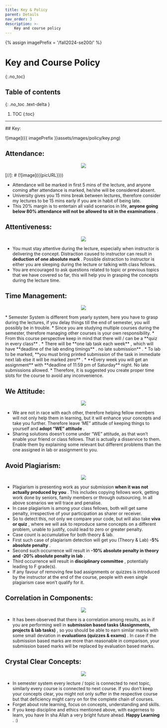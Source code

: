 ```yaml
---
title: Key & Policy
parent: Details
nav_order: 3
description: >-
    Key and course policy
---
```

{% assign imagePrefix = '/fall2024-se200/' %}
# Key and Course Policy 
{:.no_toc}

## Table of contents
{: .no_toc .text-delta }

1. TOC
{:toc}

---
<link rel="stylesheet" href="https://nadirabbasitu.github.io/fall2024-se200/assets/css/style.css">
## Key:

![image]({{ imagePrefix }}assets/images/policy/key.png)


## Attendance: 

<p align='center'>
  <img src='{{ imagePrefix }}assets/images/policy/attendance.png' />
</p>
[//]: # (![image]&#40;{{picURL}}&#41;)

* Attendance will be marked in first 5 mins of the lecture, and anyone coming after attendance is marked, he/she will be considered absent.
* University gives you 15 mins break between lectures, therefore consider my lectures to be 15 mins early if you are in habit of being late.
* This 20% margin is to entertain all valid scenarios in life, **anyone going below 80% attendance will not be allowed to sit in the examinations** .


## Attentiveness:

<p align='center'>
  <img src='{{ imagePrefix }}assets/images/policy/attentiveness.png' />
</p>

* You must stay attentive during the lecture, especially when instructor is delivering the concept. Distraction caused to instructor can result in **deduction of one absolute mark** . Possible distraction to instructor is either you are sleeping during the lecture or talking with class fellows.
* You are encouraged to ask questions related to topic or previous topics that we have covered so far, this will help you in grasping the concepts during the lecture time.  


## Time Management:

<p align='center'>
  <img src='{{ imagePrefix }}assets/images/policy/time.png' />
</p>
* Semester System is different from yearly system, here you have to grasp during the lectures, if you delay things till the end of semester, you will possibly be in trouble.
* Since you are studying multiple courses during the semester, therefore managing other courses is your own responsibility.  
* From this course perspective keep in mind that there will / can be a **quiz in every class** .
* There will be **one lab task each week** , which will have **deadline of the lab ending timings** . no late submission** .
* To lab to be marked, **you must bring printed submission of the task in immediate next lab else it will be marked zero** .
* **Every week you will get an assignment** with **deadline of 11:59 pm of Saturday** night. No late submissions allowed.
* Therefore, it is suggested you create proper time slots for the course to avoid any inconvenience.

## We Attitude:

<p align='center'>
  <img src='{{ imagePrefix }}assets/images/policy/we.png' />
</p>

* We are not in race with each other, therefore helping fellow members will not only help them in learning, but it will enhance your concepts and take you further. Therefore leave ‘ME” attitude of keeping things to yourself and **adopt “WE” attitude** .
* Sharing solutions doesn’t come under “WE” attitude, as that won’t enable your friend or class fellows. That is actually a disservice to them. Enable them by explaining some relevant but different problems than the one assigned in lab or assignment to you.

## Avoid Plagiarism:

<p align='center'>
  <img src='{{ imagePrefix }}assets/images/policy/plagiarism.png' />
</p>

* Plagiarism is presenting work as your submission **when it was not actually produced by you** . This includes copying fellows work, getting work done by seniors, family members or through outsourcing. In all above scenarios we will trace and penalise.
* In case plagiarism is among your class fellows, both will get same penalty, irrespective of your participation as sharer or receiver.
* So to detect this, not only we compare your code, but will also take **viva or quiz** , where we will ask to reproduce same concepts on a different problem, unable to justify, could lead to zero or greater penalty.
* Case count is accumulative for both theory & lab.
* First such case of plagiarism detection will get you (Theory & Lab) **-5% absolute penalty** .
* Second such occurrence will result in **-10% absolute penalty in theory and -20% absolute penalty in lab** .
* Third occurrence will result in **disciplinary committee** , potentially leading to F grade(s).
* If any favour of removing few bad assignments or quizzes is introduced by the instructor at the end of the course, people with even single plagiarism case won’t qualify for it.


## Correlation in Components:

<p align='center'>
  <img src='{{ imagePrefix }}assets/images/policy/correlation.png' />
</p>

* It has been observed that there is a correlation among results, as in if you are performing well in **submission based tasks (Assignments, projects & lab tasks)** , so you should be able to earn similar marks with some small deviation in **evaluations (quizzes & exams)** . In case if the submission based marks are more than reasonable in comparison, your submission based marks will be replaced by evaluation based marks.

## Crystal Clear Concepts:

<p align='center'>
  <img src='{{ imagePrefix }}assets/images/policy/crystal.png' />
</p>

* In semester system every lecture / topic is connected to next topic, similarly every course is connected to next course. If you don’t keep your concepts clear, you might not only suffer in the respective course but that deficiency might carry on for the complete chain of courses.
* Forget about rote learning, focus on concepts, understanding and skills.
* If you keep discipline and ethics mentioned above, with eagerness to learn, you have In sha Allah a very bright future ahead. **Happy Learning** . :) 

<script>
        const siteButton = document.getElementById('menu-button');
        const siteNav = document.querySelector('.site-nav');

        let isVisible = false;

        siteButton.addEventListener('click', function(event) {
            event.preventDefault();
            if (isVisible) {
                siteNav.style.display = 'none';
                isVisible = false;
            } else {
                siteNav.style.display = 'block';
                isVisible = true;
            }
        });
    </script>